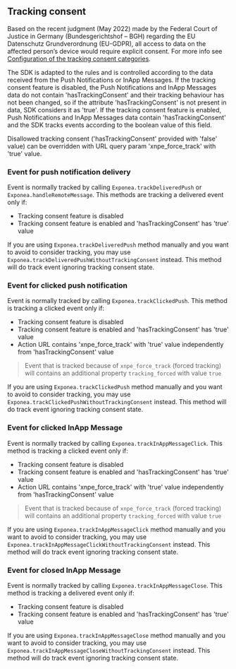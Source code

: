 ## Tracking consent

Based on the recent judgment (May 2022) made by the Federal Court of Justice in Germany (Bundesgerichtshof – BGH) 
regarding the EU Datenschutz Grundverordnung (EU-GDPR), all access to data on the affected person’s device would 
require explicit consent. For more info see [Configuration of the tracking consent categories](https://documentation.bloomreach.com/engagement/docs/configuration-of-tracking-consent).

The SDK is adapted to the rules and is controlled according to the data received from the Push Notifications or InApp Messages.
If the tracking consent feature is disabled, the Push Notifications and InApp Messages data do not contain 'hasTrackingConsent' and their tracking behaviour has not been changed, so if the attribute 'hasTrackingConsent' is not present in data, SDK considers it as 'true'.
If the tracking consent feature is enabled, Push Notifications and InApp Messages data contain 'hasTrackingConsent' and the SDK tracks events according to the boolean value of this field.

Disallowed tracking consent ('hasTrackingConsent' provided with 'false' value) can be overridden with URL query param 'xnpe_force_track' with 'true' value.

### Event for push notification delivery

Event is normally tracked by calling `Exponea.trackDeliveredPush` or `Exponea.handleRemoteMessage`. This methods are tracking
a delivered event only if:

* Tracking consent feature is disabled
* Tracking consent feature is enabled and 'hasTrackingConsent' has 'true' value

If you are using `Exponea.trackDeliveredPush` method manually and you want to avoid to consider tracking, you may use `Exponea.trackDeliveredPushWithoutTrackingConsent` instead. This method will do track event ignoring tracking consent state.

### Event for clicked push notification

Event is normally tracked by calling `Exponea.trackClickedPush`. This method is tracking
a clicked event only if:

* Tracking consent feature is disabled
* Tracking consent feature is enabled and 'hasTrackingConsent' has 'true' value
* Action URL contains 'xnpe_force_track' with 'true' value independently from 'hasTrackingConsent' value

> Event that is tracked because of `xnpe_force_track` (forced tracking) will contains an additional property `tracking_forced` with value `true` 

If you are using `Exponea.trackClickedPush` method manually and you want to avoid to consider tracking, you may use `Exponea.trackClickedPushWithoutTrackingConsent` instead. This method will do track event ignoring tracking consent state.

### Event for clicked InApp Message

Event is normally tracked by calling `Exponea.trackInAppMessageClick`. This method is tracking
a clicked event only if:

* Tracking consent feature is disabled
* Tracking consent feature is enabled and 'hasTrackingConsent' has 'true' value
* Action URL contains 'xnpe_force_track' with 'true' value independently from 'hasTrackingConsent' value

> Event that is tracked because of `xnpe_force_track` (forced tracking) will contains an additional property `tracking_forced` with value `true`

If you are using `Exponea.trackInAppMessageClick` method manually and you want to avoid to consider tracking, you may use `Exponea.trackInAppMessageClickWithoutTrackingConsent` instead. This method will do track event ignoring tracking consent state.

### Event for closed InApp Message

Event is normally tracked by calling `Exponea.trackInAppMessageClose`. This method is tracking a delivered event only if:

* Tracking consent feature is disabled
* Tracking consent feature is enabled and 'hasTrackingConsent' has 'true' value

If you are using `Exponea.trackInAppMessageClose` method manually and you want to avoid to consider tracking, you may use `Exponea.trackInAppMessageCloseWithoutTrackingConsent` instead. This method will do track event ignoring tracking consent state.
